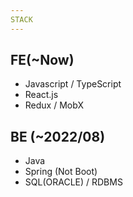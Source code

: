 ```yaml
---
STACK
---
```


## FE(~Now)
+ Javascript / TypeScript
+ React.js
+ Redux / MobX

## BE (~2022/08)
+ Java
+ Spring (Not Boot)
+ SQL(ORACLE) / RDBMS
